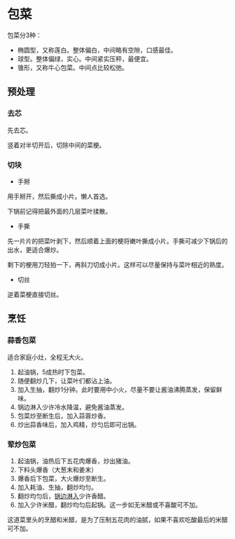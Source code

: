 # 包菜

包菜分3种：
- 椭圆型，又称莲白。整体偏白，中间略有空隙，口感最佳。
- 球型。整体偏绿，实心。中间紧实压秤，最便宜。
- 锥形，又称牛心包菜。中间点比较松弛。

## 预处理

### 去芯

先去芯。

竖着对半切开后，切除中间的菜梗。

### 切块

- 手掰

用手掰开，然后撕成小片。懒人首选。

下锅前记得把最外面的几层菜叶揉散。

- 手撕

先一片片的把菜叶剥下，然后顺着上面的梗将嫩叶撕成小片。手撕可减少下锅后的出水，更适合爆炒。

剩下的梗用刀轻拍一下，再斜刀切成小片。这样可以尽量保持与菜叶相近的熟度。

- 切丝

逆着菜梗直接切丝。

## 烹饪

### 蒜香包菜

适合家庭小灶，全程无大火。

1. 起油锅，5成热时下包菜。
2. 随便翻炒几下，让菜叶们都沾上油。
3. 加入生抽，翻炒1分钟。此时要用中小火，尽量不要让酱油沸腾蒸发，保留鲜味。
4. 锅边淋入少许冷水降温，避免酱油蒸发。
5. 包菜炒至断生后，加入蒜蓉炒香。
6. 炒出蒜香味后，加入鸡精，炒匀后即可出锅。

### 荤炒包菜

1. 起油锅，油热后下五花肉爆香，炒出猪油。
2. 下料头爆香（大葱末和姜末）
3. 爆香后下包菜，大火爆炒至断生。
4. 加入耗油、生抽，翻炒均匀。
5. 翻炒均匀后，[锅边淋入](/基础知识/锅边淋入.md)少许香醋。
6. 加入少许米醋，翻炒均匀后起锅。这一步如无米醋或不喜酸可不加。

这道菜里头的烹醋和米醋，是为了压制五花肉的油腻，如果不喜欢吃酸最后的米醋可不加。
